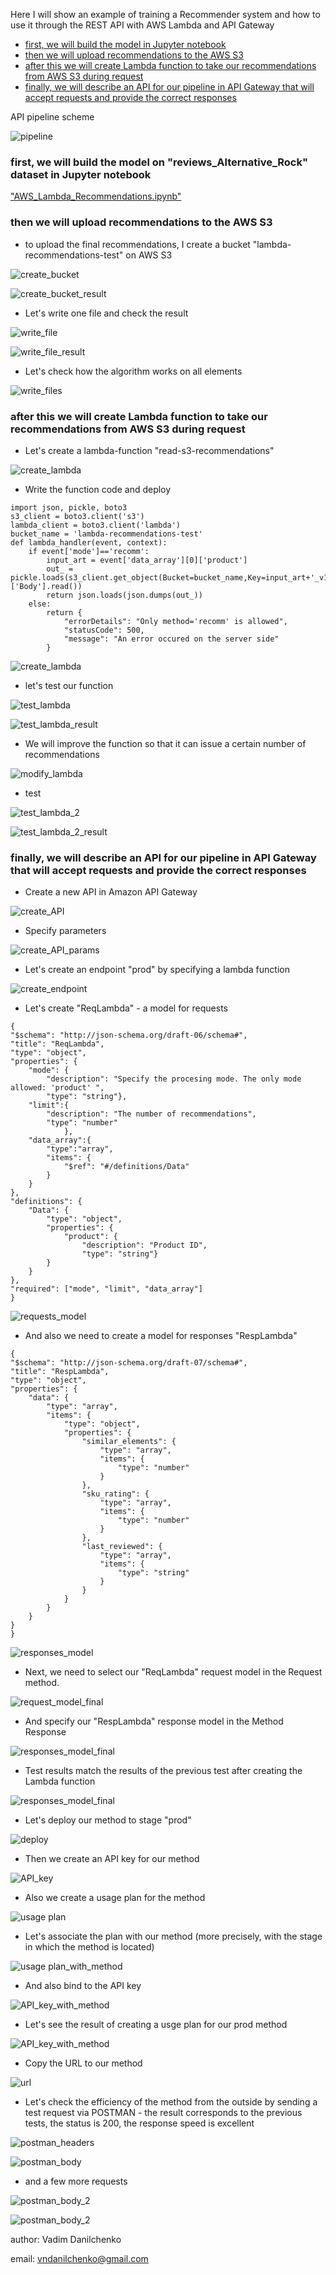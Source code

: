 Here I will show an example of training a Recommender system and how to use it through the REST API with AWS Lambda and API Gateway    

* [first, we will build the model in Jupyter notebook](#sec1) 
* [then we will upload recommendations to the AWS S3](#sec2)
* [after this we will create Lambda function to take our recommendations from AWS S3 during request](#sec3)
* [finally, we will describe an API for our pipeline in API Gateway that will accept requests and provide the correct responses](#sec4)

API pipeline scheme

![pipeline](screenshots/RecSysLamdaAPI/19.png)

<a name="sec1"/>

### first, we will build the model on "reviews_Alternative_Rock" dataset in Jupyter notebook

["AWS_Lambda_Recommendations.ipynb"](/notebooks/AWS_Lambda_Recommendations.ipynb)

<a name="sec2"/>

### then we will upload recommendations to the AWS S3

* to upload the final recommendations, I create a bucket "lambda-recommendations-test" on AWS S3 

![create_bucket](screenshots/RecSysLamdaAPI/1.png)

![create_bucket_result](screenshots/RecSysLamdaAPI/2.png)

* Let's write one file and check the result

![write_file](screenshots/RecSysLamdaAPI/3.png)

![write_file_result](screenshots/RecSysLamdaAPI/4.png)

* Let's check how the algorithm works on all elements

![write_files](screenshots/RecSysLamdaAPI/5.png)


<a name="sec3"/>

### after this we will create Lambda function to take our recommendations from AWS S3 during request

* Let's create a lambda-function "read-s3-recommendations"

![create_lambda](screenshots/RecSysLamdaAPI/6.png)

* Write the function code and deploy

<xml/>

    import json, pickle, boto3
    s3_client = boto3.client('s3')
    lambda_client = boto3.client('lambda')
    bucket_name = 'lambda-recommendations-test'
    def lambda_handler(event, context):
        if event['mode']=='recomm':
            input_art = event['data_array'][0]['product']
            out_ = pickle.loads(s3_client.get_object(Bucket=bucket_name,Key=input_art+'_v1')['Body'].read())
            return json.loads(json.dumps(out_))
        else:
            return {
                "errorDetails": "Only method='recomm' is allowed",
                "statusCode": 500,
                "message": "An error occured on the server side"
            }    

![create_lambda](screenshots/RecSysLamdaAPI/7.png)

* let's test our function

![test_lambda](screenshots/RecSysLamdaAPI/8.png)

![test_lambda_result](screenshots/RecSysLamdaAPI/9.png)

* We will improve the function so that it can issue a certain number of recommendations

![modify_lambda](screenshots/RecSysLamdaAPI/10.png)

* test

![test_lambda_2](screenshots/RecSysLamdaAPI/11.png)

![test_lambda_2_result](screenshots/RecSysLamdaAPI/12.png)


<a name="sec4"/>

### finally, we will describe an API for our pipeline in API Gateway that will accept requests and provide the correct responses    

* Create a new API in Amazon API Gateway

![create_API](screenshots/RecSysLamdaAPI/API%20start.png)

* Specify parameters

![create_API_params](screenshots/RecSysLamdaAPI/API%20start%20parameters.png)

* Let's create an endpoint "prod" by specifying a lambda function

![create_endpoint](screenshots/RecSysLamdaAPI/13.png)

* Let's create "ReqLambda" - a model for requests

<xml/>
    
    {
    "$schema": "http://json-schema.org/draft-06/schema#",
    "title": "ReqLambda",
    "type": "object",
    "properties": {
        "mode": {
            "description": "Specify the procesing mode. The only mode allowed: 'product' ",
            "type": "string"},
        "limit":{
            "description": "The number of recommendations",
            "type": "number"
                },
        "data_array":{
            "type":"array",
            "items": {
                "$ref": "#/definitions/Data"
            }
        }
    },
    "definitions": {
        "Data": {
            "type": "object",
            "properties": {
                "product": {
                    "description": "Product ID",
                    "type": "string"}
            }
        }
    },
    "required": ["mode", "limit", "data_array"]
    }

![requests_model](screenshots/RecSysLamdaAPI/14.png)

* And also we need to create a model for responses "RespLambda"

<xml/>

    {
    "$schema": "http://json-schema.org/draft-07/schema#",
    "title": "RespLambda",
    "type": "object",
    "properties": {
        "data": {
            "type": "array",
            "items": {
                "type": "object",
                "properties": {
                    "similar_elements": {
                        "type": "array",
                        "items": {
                            "type": "number"
                        }
                    },
                    "sku_rating": {
                        "type": "array",
                        "items": {
                            "type": "number"
                        }
                    },
                    "last_reviewed": {
                        "type": "array",
                        "items": {
                            "type": "string"
                        }
                    }
                }
            }
        }
    }
    }

![responses_model](screenshots/RecSysLamdaAPI/15.png)
 
* Next, we need to select our "ReqLambda" request model in the Request method.

![request_model_final](screenshots/RecSysLamdaAPI/16.png)

* And specify our "RespLambda" response model in the Method Response

![responses_model_final](screenshots/RecSysLamdaAPI/17.png)

* Test results match the results of the previous test after creating the Lambda function

![responses_model_final](screenshots/RecSysLamdaAPI/18.png)

* Let's deploy our method to stage "prod"

![deploy](screenshots/RecSysLamdaAPI/20.png)

* Then we create an API key for our method

![API_key](screenshots/RecSysLamdaAPI/21.png)

* Also we create a usage plan for the method

![usage plan](screenshots/RecSysLamdaAPI/22.png)

* Let's associate the plan with our method (more precisely, with the stage in which the method is located)

![usage plan_with_method](screenshots/RecSysLamdaAPI/23.png)

* And also bind to the API key

![API_key_with_method](screenshots/RecSysLamdaAPI/24.png)

* Let's see the result of creating a usge plan for our prod method

![API_key_with_method](screenshots/RecSysLamdaAPI/25.png)

* Copy the URL to our method

![url](screenshots/RecSysLamdaAPI/26.png)

* Let's check the efficiency of the method from the outside by sending a test request via POSTMAN - the result corresponds to the previous tests, the status is 200, the response speed is excellent

![postman_headers](screenshots/RecSysLamdaAPI/29.png)

![postman_body](screenshots/RecSysLamdaAPI/27.png)

* and a few more requests

![postman_body_2](screenshots/RecSysLamdaAPI/28.png)

![postman_body_2](screenshots/RecSysLamdaAPI/30.png)

author: Vadim Danilchenko

email: vndanilchenko@gmail.com 

